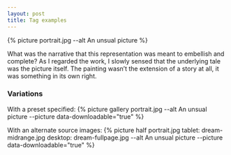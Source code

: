 ```yaml
---
layout: post
title: Tag examples
---
```


{% picture portrait.jpg --alt An unsual picture %}

What was the narrative that this representation was meant to embellish and complete? As I regarded
the work, I slowly sensed that the underlying tale was the picture itself. The painting wasn’t the
extension of a story at all, it was something in its own right.

### Variations

With a preset specified:
{% picture gallery portrait.jpg --alt An unsual picture --picture data-downloadable="true" %}

With an alternate source images:
{% picture half portrait.jpg tablet: dream-midrange.jpg desktop: dream-fullpage.jpg --alt An unsual picture --picture data-downloadable="true" %}
